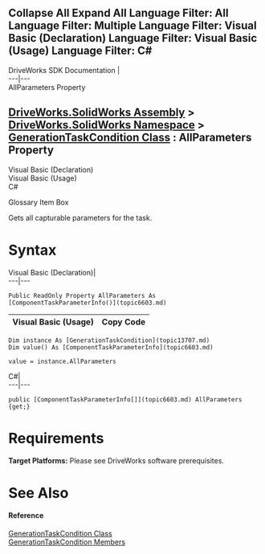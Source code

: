 Collapse All Expand All Language Filter: All  Language Filter: Multiple  Language Filter: Visual Basic (Declaration) Language Filter: Visual Basic (Usage) Language Filter: C#  
---  
DriveWorks SDK Documentation  |   
---|---  
AllParameters Property   
  
[DriveWorks.SolidWorks Assembly](topic13342.md) > [DriveWorks.SolidWorks Namespace](topic13345.md) > [GenerationTaskCondition Class](topic13707.md) : AllParameters Property  
---  
  
Visual Basic (Declaration)    
Visual Basic (Usage)    
C# 

Glossary Item Box

Gets all capturable parameters for the task. 

# Syntax

Visual Basic (Declaration)|   
---|---  
      
    
    Public ReadOnly Property AllParameters As [ComponentTaskParameterInfo()](topic6603.md)  
  
Visual Basic (Usage)| Copy Code  
---|---  
      
    
    Dim instance As [GenerationTaskCondition](topic13707.md)
    Dim value() As [ComponentTaskParameterInfo](topic6603.md)
     
    value = instance.AllParameters  
  
C#|   
---|---  
      
    
    public [ComponentTaskParameterInfo[]](topic6603.md) AllParameters {get;}  
  
# Requirements

**Target Platforms:** Please see DriveWorks software prerequisites.

# See Also

#### Reference

[GenerationTaskCondition Class](topic13707.md)   
[GenerationTaskCondition Members](topic13708.md)


